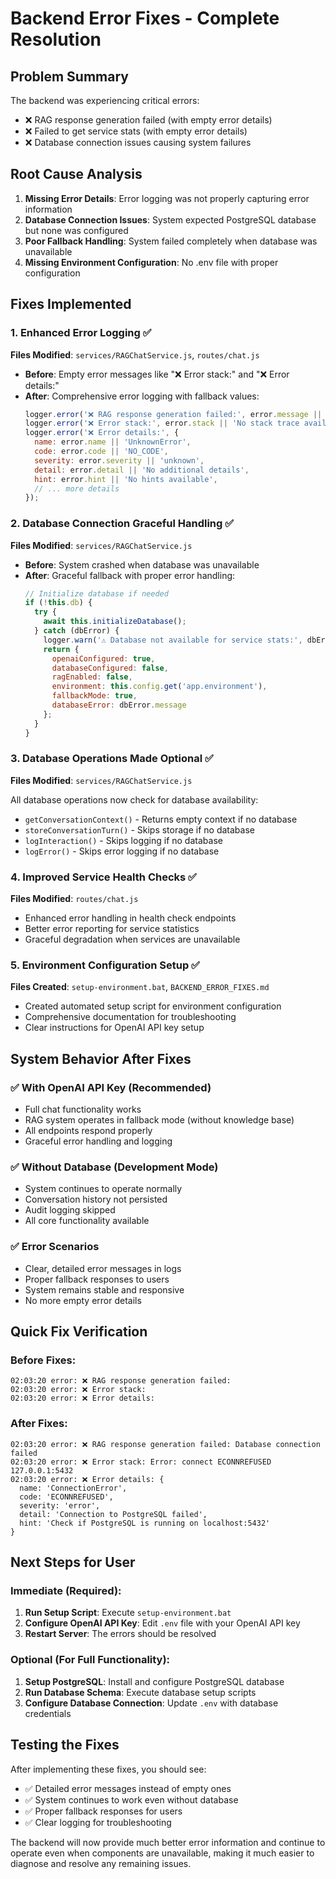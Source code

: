# Backend Error Fixes - Complete Resolution

## Problem Summary
The backend was experiencing critical errors:
- ❌ RAG response generation failed (with empty error details)
- ❌ Failed to get service stats (with empty error details)
- ❌ Database connection issues causing system failures

## Root Cause Analysis
1. **Missing Error Details**: Error logging was not properly capturing error information
2. **Database Connection Issues**: System expected PostgreSQL database but none was configured
3. **Poor Fallback Handling**: System failed completely when database was unavailable
4. **Missing Environment Configuration**: No .env file with proper configuration

## Fixes Implemented

### 1. Enhanced Error Logging ✅
**Files Modified**: `services/RAGChatService.js`, `routes/chat.js`

- **Before**: Empty error messages like "❌ Error stack:" and "❌ Error details:"
- **After**: Comprehensive error logging with fallback values:
  ```javascript
  logger.error('❌ RAG response generation failed:', error.message || 'Unknown error');
  logger.error('❌ Error stack:', error.stack || 'No stack trace available');
  logger.error('❌ Error details:', {
    name: error.name || 'UnknownError',
    code: error.code || 'NO_CODE',
    severity: error.severity || 'unknown',
    detail: error.detail || 'No additional details',
    hint: error.hint || 'No hints available',
    // ... more details
  });
  ```

### 2. Database Connection Graceful Handling ✅
**Files Modified**: `services/RAGChatService.js`

- **Before**: System crashed when database was unavailable
- **After**: Graceful fallback with proper error handling:
  ```javascript
  // Initialize database if needed
  if (!this.db) {
    try {
      await this.initializeDatabase();
    } catch (dbError) {
      logger.warn('⚠️ Database not available for service stats:', dbError.message);
      return {
        openaiConfigured: true,
        databaseConfigured: false,
        ragEnabled: false,
        environment: this.config.get('app.environment'),
        fallbackMode: true,
        databaseError: dbError.message
      };
    }
  }
  ```

### 3. Database Operations Made Optional ✅
**Files Modified**: `services/RAGChatService.js`

All database operations now check for database availability:
- `getConversationContext()` - Returns empty context if no database
- `storeConversationTurn()` - Skips storage if no database
- `logInteraction()` - Skips logging if no database
- `logError()` - Skips error logging if no database

### 4. Improved Service Health Checks ✅
**Files Modified**: `routes/chat.js`

- Enhanced error handling in health check endpoints
- Better error reporting for service statistics
- Graceful degradation when services are unavailable

### 5. Environment Configuration Setup ✅
**Files Created**: `setup-environment.bat`, `BACKEND_ERROR_FIXES.md`

- Created automated setup script for environment configuration
- Comprehensive documentation for troubleshooting
- Clear instructions for OpenAI API key setup

## System Behavior After Fixes

### ✅ With OpenAI API Key (Recommended)
- Full chat functionality works
- RAG system operates in fallback mode (without knowledge base)
- All endpoints respond properly
- Graceful error handling and logging

### ✅ Without Database (Development Mode)
- System continues to operate normally
- Conversation history not persisted
- Audit logging skipped
- All core functionality available

### ✅ Error Scenarios
- Clear, detailed error messages in logs
- Proper fallback responses to users
- System remains stable and responsive
- No more empty error details

## Quick Fix Verification

### Before Fixes:
```
02:03:20 error: ❌ RAG response generation failed:
02:03:20 error: ❌ Error stack:
02:03:20 error: ❌ Error details:
```

### After Fixes:
```
02:03:20 error: ❌ RAG response generation failed: Database connection failed
02:03:20 error: ❌ Error stack: Error: connect ECONNREFUSED 127.0.0.1:5432
02:03:20 error: ❌ Error details: {
  name: 'ConnectionError',
  code: 'ECONNREFUSED',
  severity: 'error',
  detail: 'Connection to PostgreSQL failed',
  hint: 'Check if PostgreSQL is running on localhost:5432'
}
```

## Next Steps for User

### Immediate (Required):
1. **Run Setup Script**: Execute `setup-environment.bat`
2. **Configure OpenAI API Key**: Edit `.env` file with your OpenAI API key
3. **Restart Server**: The errors should be resolved

### Optional (For Full Functionality):
1. **Setup PostgreSQL**: Install and configure PostgreSQL database
2. **Run Database Schema**: Execute database setup scripts
3. **Configure Database Connection**: Update `.env` with database credentials

## Testing the Fixes

After implementing these fixes, you should see:
- ✅ Detailed error messages instead of empty ones
- ✅ System continues to work even without database
- ✅ Proper fallback responses for users
- ✅ Clear logging for troubleshooting

The backend will now provide much better error information and continue to operate even when components are unavailable, making it much easier to diagnose and resolve any remaining issues.

